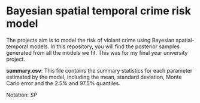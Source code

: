 # Bayesian spatial temporal crime risk model

The projects aim is to model the risk of violant crime using Bayesian spatial-temporal models. In this repository, you will find the posterior samples generated from all the models we fit. This was for my final year university project.

**summary.csv**: This file contains the summary statistics for each parameter estimated by the model, including the mean, standard deviation, Monte Carlo error and the 2.5% and 97.5% quantiles.

Notation:
$SP$
